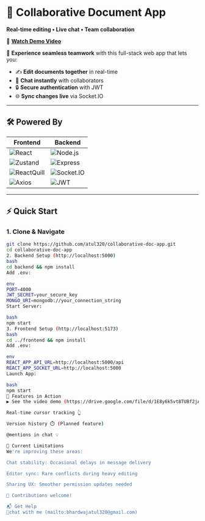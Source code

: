 # 🌟 Collaborative Document App  
**Real-time editing • Live chat • Team collaboration**  

🎥 **[Watch Demo Video](https://drive.google.com/file/d/1E8y6k5vt8TUBf2jAJc9ejSnVSjgGhF7l/view?usp=drive_link)**   

🚀 **Experience seamless teamwork** with this full-stack web app that lets you:  
- ✍️ **Edit documents together** in real-time  
- 💬 **Chat instantly** with collaborators  
- 🔒 **Secure authentication** with JWT  
- 🌐 **Sync changes live** via Socket.IO  

---

## 🛠 Powered By  


| Frontend              | Backend               |
|-----------------------|-----------------------|
| ![React](https://img.shields.io/badge/React-61DAFB?logo=react&logoColor=white) | ![Node.js](https://img.shields.io/badge/Node.js-339933?logo=nodedotjs&logoColor=white) |
| ![Zustand](https://img.shields.io/badge/Zustand-764ABC?logo=redux&logoColor=white) | ![Express](https://img.shields.io/badge/Express-000000?logo=express&logoColor=white) |
| ![ReactQuill](https://img.shields.io/badge/ReactQuill-52B0E7?logo=quill&logoColor=white) | ![Socket.IO](https://img.shields.io/badge/Socket.IO-010101?logo=socketdotio&logoColor=white) |
| ![Axios](https://img.shields.io/badge/Axios-5A29E4?logo=axios&logoColor=white) | ![JWT](https://img.shields.io/badge/JWT-000000?logo=jsonwebtokens&logoColor=white) |

</div>  

---

## ⚡ Quick Start  

### 1. Clone & Navigate  
```bash
git clone https://github.com/atul320/collaborative-doc-app.git  
cd collaborative-doc-app  
2. Backend Setup (http://localhost:5000)
bash
cd backend && npm install
Add .env:

env
PORT=4000
JWT_SECRET=your_secure_key
MONGO_URI=mongodb://your_connection_string
Start Server:

bash
npm start
3. Frontend Setup (http://localhost:5173)
bash
cd ../frontend && npm install
Add .env:

env
REACT_APP_API_URL=http://localhost:5000/api
REACT_APP_SOCKET_URL=http://localhost:5000
Launch App:

bash
npm start
🎨 Features in Action
▶️ See the video demo (https://drive.google.com/file/d/1E8y6k5vt8TUBf2jAJc9ejSnVSjgGhF7l/view?usp=drive_link)

Real-time cursor tracking 👆

Version history ⏱️ (Planned feature)

@mentions in chat 💡

🚧 Current Limitations
We're improving these areas:

Chat stability: Occasional delays in message delivery

Editor sync: Rare conflicts during heavy editing

Sharing UX: Smoother permission updates needed

🔨 Contributions welcome!

📬 Get Help
💬chat with me (mailto:bhardwajatul320@gmail.com)



